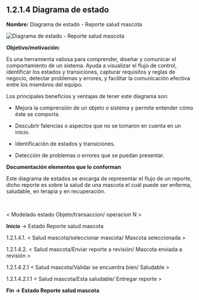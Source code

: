 
## 1.2.1.4 Diagrama de estado

**Nombre:** Diagrama de estado - Reporte salud mascota

![Diagrama de estado - Reporte salud mascota](https://github.com/MiguelRiosT/ApipetDocumentacion/blob/main/Dise%C3%B1o%20detallado/Vista%20funcional/Diagrama%20de%20Estados/Diagrama%20de%20estados%20-%20Reporte%20salud%20mascota.drawio.png)

**Objetivo/motivación:**

Es una herramienta valiosa para comprender, diseñar y comunicar el comportamiento de un sistema. Ayuda a visualizar el flujo de control, identificar los estados y transiciones, capturar requisitos y reglas de negocio, detectar problemas y errores, y facilitar la comunicación efectiva entre los miembros del equipo. 

Los principales beneficios y ventajas de tener este diagrama son:

- Mejora la comprensión de un objeto o sistema y permite entender cómo éste se comporta.

- Descubrir falencias o aspectos que no se tomaron en cuenta en un inicio.

- Identificación de estados y transiciones.

- Detección de problemas o errores que se puedan presentar.

**Documentación elementos que lo conforman**

Este diagrama de estados se encarga de representar el flujo de un reporte, dicho reporte es sobre la salud de una mascota el cuál puede ser enferma, saludable, en terapia y en recuperación.

<br>

< Modelado estado Objeto/transaccion/ operacion N >

**Inicio** -> Estado Reporte salud mascota

1.2.1.4.1. < Salud mascota/seleccionar mascota/ Mascota seleccionada > 

1.2.1.4.2. < Salud mascota/Enviar reporte a revisión/ Mascota enviada a revisión >

1.2.1.4.2.1 < Salud mascota/Validar se encuentra bien/ Saludable >

1.2.1.4.2.1.1 < Salud mascota/Esta saludable/ Entregar reporte >

**Fin ->  Estado Reporte salud mascota**

